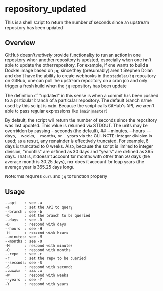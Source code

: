 # repository_updated

This is a shell script to return the number of seconds since
an upstream repository has been updated

## Overview

GitHub doesn't *natively* provide functionality to run an action
in one repository when another repository is updated, especially
when one isn't able to update the other repository.  For example,
if one wants to build a Docker image based on `jq`; since they
(presumably) aren't Stephen Dolan and don't have the ability to
create webhooks in the `stedolan/jq` repository on GitHub, one
can poll the upstream repository on a cron job and only trigger
a fresh build when the `jq` repository has been update.

The definition of "updated" in this sense is when a commit has
been pushed to a particular branch of a particular repository.
The default branch name used by this script is `main`.  Because
the script calls GitHub's API, we aren't able to pass regular
expressions like `(main|master)`

By default, the script will return the number of seconds since
the repository was last updated.  This value is returned via
STDOUT.  The units may be overridden by passing --seconds
(the default), ## --minutes, --hours, --days, --weeks, --months,
or --years via the CLI.  NOTE: integer division is used; as a
result, any remainder is effectively truncated.  For example,
6 days is truncated to 0 weeks.  Also, because the script is
limited to integer division, "months" are defined as 30 days
and "years" are defined as 365 days.  That is, it doesn't
account for months with other than 30 days (the average month
is 30.25 days), nor does it account for leap years (the average
year is 365.25 days long).

Note: this requires `curl` and `jq` to function properly

## Usage

```text
--api    : see -a
-a       : set the API to query
--branch : see -b
-b       : set the branch to be queried
--days   : see -D
-D       : respond with days
--hours  : see -H
-H       : respond with hours
--minutes: see -M
--months : see -O
-M       : respond with minutes
-O       : respond with months
--repo   : see -r
-r       : set the repo to be queried
--seconds: see -S
-S       : respond with seconds
--weeks  : see -W
-W       : respond with weeks
--years  : see -Y
-Y       : respond with years
```
